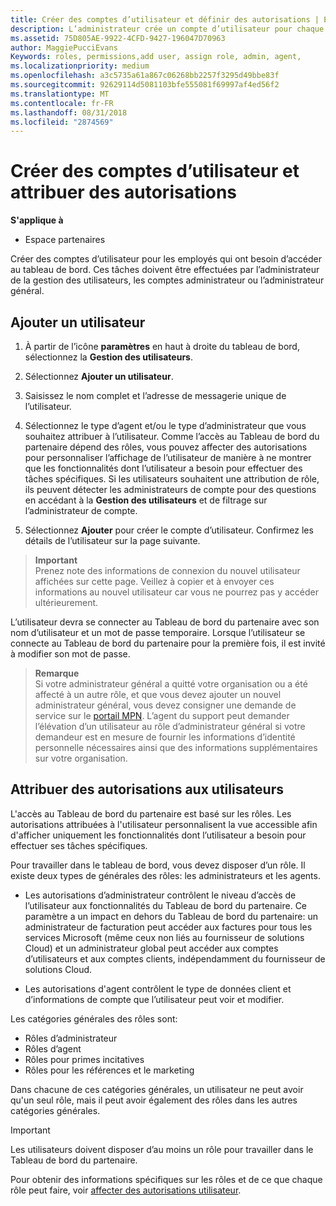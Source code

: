 ```yaml
---
title: Créer des comptes d’utilisateur et définir des autorisations | Espace partenaires
description: L’administrateur crée un compte d’utilisateur pour chaque employé du partenaire devant accéder à l’Espace partenaires.
ms.assetid: 75D805AE-9922-4CFD-9427-196047D70963
author: MaggiePucciEvans
Keywords: roles, permissions,add user, assign role, admin, agent,
ms.localizationpriority: medium
ms.openlocfilehash: a3c5735a61a867c06268bb2257f3295d49bbe83f
ms.sourcegitcommit: 92629114d5081103bfe555081f69997af4ed56f2
ms.translationtype: MT
ms.contentlocale: fr-FR
ms.lasthandoff: 08/31/2018
ms.locfileid: "2874569"
---
```

# <a name="create-user-accounts-and-assign-permissions"></a>Créer des comptes d’utilisateur et attribuer des autorisations

**S'applique à**

-  Espace partenaires

Créer des comptes d’utilisateur pour les employés qui ont besoin d’accéder au tableau de bord. Ces tâches doivent être effectuées par l’administrateur de la gestion des utilisateurs, les comptes administrateur ou l’administrateur général. 


## <a name="add-a-new-user"></a>Ajouter un utilisateur

1. À partir de l’icône **paramètres** en haut à droite du tableau de bord, sélectionnez la **Gestion des utilisateurs**.

2.  Sélectionnez **Ajouter un utilisateur**.

3.  Saisissez le nom complet et l’adresse de messagerie unique de l’utilisateur.

4.  Sélectionnez le type d’agent et/ou le type d’administrateur que vous souhaitez attribuer à l’utilisateur. Comme l’accès au Tableau de bord du partenaire dépend des rôles, vous pouvez affecter des autorisations pour personnaliser l’affichage de l’utilisateur de manière à ne montrer que les fonctionnalités dont l’utilisateur a besoin pour effectuer des tâches spécifiques.  Si les utilisateurs souhaitent une attribution de rôle, ils peuvent détecter les administrateurs de compte pour des questions en accédant à la **Gestion des utilisateurs** et de filtrage sur l’administrateur de compte.

5.  Sélectionnez **Ajouter** pour créer le compte d’utilisateur. Confirmez les détails de l’utilisateur sur la page suivante.

>**Important**<br>
Prenez note des informations de connexion du nouvel utilisateur affichées sur cette page. Veillez à copier et à envoyer ces informations au nouvel utilisateur car vous ne pourrez pas y accéder ultérieurement. 

L’utilisateur devra se connecter au Tableau de bord du partenaire avec son nom d’utilisateur et un mot de passe temporaire. Lorsque l’utilisateur se connecte au Tableau de bord du partenaire pour la première fois, il est invité à modifier son mot de passe. 

>**Remarque**<br> Si votre administrateur général a quitté votre organisation ou a été affecté à un autre rôle, et que vous devez ajouter un nouvel administrateur général, vous devez consigner une demande de service sur le [portail MPN](https://partner.microsoft.com/support). L’agent du support peut demander l’élévation d’un utilisateur au rôle d’administrateur général si votre demandeur est en mesure de fournir les informations d’identité personnelle nécessaires ainsi que des informations supplémentaires sur votre organisation.

## <a name="assign-user-permissions"></a>Attribuer des autorisations aux utilisateurs

L'accès au Tableau de bord du partenaire est basé sur les rôles. Les autorisations attribuées à l'utilisateur personnalisent la vue accessible afin d'afficher uniquement les fonctionnalités dont l’utilisateur a besoin pour effectuer ses tâches spécifiques. 

Pour travailler dans le tableau de bord, vous devez disposer d’un rôle.  Il existe deux types de générales des rôles: les administrateurs et les agents.

- Les autorisations d’administrateur contrôlent le niveau d’accès de l’utilisateur aux fonctionnalités du Tableau de bord du partenaire. Ce paramètre a un impact en dehors du Tableau de bord du partenaire: un administrateur de facturation peut accéder aux factures pour tous les services Microsoft (même ceux non liés au fournisseur de solutions Cloud) et un administrateur global peut accéder aux comptes d’utilisateurs et aux comptes clients, indépendamment du fournisseur de solutions Cloud.

- Les autorisations d'agent contrôlent le type de données client et d’informations de compte que l’utilisateur peut voir et modifier.
    
Les catégories générales des rôles sont: 
- Rôles d’administrateur
- Rôles d’agent
- Rôles pour primes incitatives
- Rôles pour les références et le marketing


Dans chacune de ces catégories générales, un utilisateur ne peut avoir qu'un seul rôle, mais il peut avoir également des rôles dans les autres catégories générales. 

>[!Important]
>Les utilisateurs doivent disposer d’au moins un rôle pour travailler dans le Tableau de bord du partenaire.

Pour obtenir des informations spécifiques sur les rôles et de ce que chaque rôle peut faire, voir [affecter des autorisations utilisateur](permissions-overview.md).





